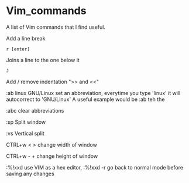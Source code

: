 # Vim_commands
A list of Vim commands that I find useful.

Add a line break
```
r [enter]
```

Joins a line to the one below it
```
J
```

Add / remove indentation
">> and <<"


:ab linux GNU/Linux
set an abbreviation, everytime you type 'linux' it will autocorrect to 'GNU/Linux'
A useful example would be :ab teh the

:abc
clear abbreviations

:sp
Split window

:vs
Vertical split

CTRL+w < >
change width of window

CTRL+w - +
change height of window

:%!xxd
use VIM as a hex editor, :%!xxd -r go back to normal mode before saving any changes
